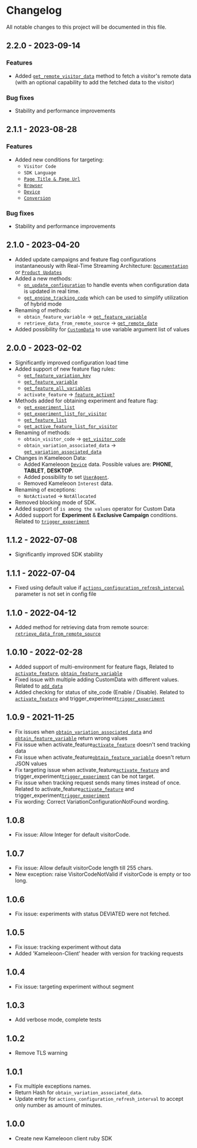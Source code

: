# Changelog
All notable changes to this project will be documented in this file.

## 2.2.0 - 2023-09-14
### Features
* Added [`get_remote_visitor_data`](https://developers.kameleoon.com/feature-management-and-experimentation/web-sdks/ruby-sdk/#get_remote_visitor_data) method to fetch a visitor's remote data (with an optional capability to add the fetched data to the visitor)
### Bug fixes
* Stability and performance improvements

## 2.1.1 - 2023-08-28
### Features
* Added new conditions for targeting:
    - `Visitor Code`
    - `SDK Language`
    - [`Page Title & Page Url`](https://developers.kameleoon.com/feature-management-and-experimentation/web-sdks/ruby-sdk/#pageview)
    - [`Browser`](https://developers.kameleoon.com/feature-management-and-experimentation/web-sdks/ruby-sdk/#browser)
    - [`Device`](https://developers.kameleoon.com/feature-management-and-experimentation/web-sdks/ruby-sdk/#device)
    - [`Conversion`](https://developers.kameleoon.com/feature-management-and-experimentation/web-sdks/ruby-sdk/#tracking-conversion)
### Bug fixes
* Stability and performance improvements

## 2.1.0 - 2023-04-20
* Added update campaigns and feature flag configurations instantaneously with Real-Time Streaming Architecture: [`Documentation`](https://developers.kameleoon.com/ruby-sdk.html#streaming) or [`Product Updates`](https://www.kameleoon.com/en/blog/real-time-streaming)
* Added a new methods:
    - [`on_update_configuration`](https://developers.kameleoon.com/ruby-sdk.html#on_update_configuration) to handle events when configuration data is updated in real time.
    - [`get_engine_tracking_code`](https://developers.kameleoon.com/ruby-sdk.html#get_engine_tracking_code) which can be used to simplify utilization of hybrid mode
* Renaming of methods:
    - `obtain_feature_variable` -> [`get_feature_variable`](https://developers.kameleoon.com/ruby-sdk.html#get_feature_variable)
    - `retrieve_data_from_remote_source` -> [`get_remote_date`](https://developers.kameleoon.com/ruby-sdk.html#get_feature_variable)
* Added possibility for [`CustomData`](https://developers.kameleoon.com/ruby-sdk.html#customdata) to use variable argument list of values

## 2.0.0 - 2023-02-02
* Significantly improved configuration load time
* Added support of new feature flag rules:
    - [`get_feature_variation_key`](https://developers.kameleoon.com/ruby-sdk.html#get_feature_variation_key)
    - [`get_feature_variable`](https://developers.kameleoon.com/ruby-sdk.html#get_feature_variable)
    - [`get_feature_all_variables`](https://developers.kameleoon.com/ruby-sdk.html#get_feature_all_variables)
    - `activate_feature` -> [`feature_active?`](https://developers.kameleoon.com/ruby-sdk.html#feature_active)
* Methods added for obtaining experiment and feature flag:
    - [`get_experiment_list`](https://developers.kameleoon.com/ruby-sdk.html#experiment_list)
    - [`get_experiment_list_for_visitor`](https://developers.kameleoon.com/ruby-sdk.html#experiment_list_for_visitor)
    - [`get_feature_list`](https://developers.kameleoon.com/ruby-sdk.html#get_feature_list)
    - [`get_active_feature_list_for_visitor`](https://developers.kameleoon.com/ruby-sdk.html#get_active_feature_list_for_visitor)
* Renaming of methods:
    - `obtain_visitor_code` -> [`get_visitor_code`](https://developers.kameleoon.com/ruby-sdk.html#get_visitor_code)
    - `obtain_variation_associated_data` -> [`get_variation_associated_data`](https://developers.kameleoon.com/ruby-sdk.html#get_variation_associated_data)
* Changes in Kameleoon Data:
    - Added Kameleoon [`Device`](https://developers.kameleoon.com/ruby-sdk.html#device) data. Possible values are: **PHONE**, **TABLET**, **DESKTOP**.
    - Added possibility to set [`UserAgent`](https://developers.kameleoon.com/ruby-sdk.html#useragent).
    - Removed Kameleoon `Interest` data.
* Renaming of exceptions:
    - `NotActivated` -> `NotAllocated`
* Removed blocking mode of SDK.
* Added support of `is among the values` operator for Custom Data
* Added support for **Experiment** & **Exclusive Campaign** conditions. Related to [`trigger_experiment`](https://developers.kameleoon.com/ruby-sdk.html#trigger_experiment)

## 1.1.2 - 2022-07-08
* Significantly improved SDK stability

## 1.1.1 - 2022-07-04
* Fixed using default value if [`actions_configuration_refresh_interval`](https://developers.kameleoon.com/ruby-sdk.html#additional-configuration) parameter is not set in config file

## 1.1.0 - 2022-04-12
* Added method for retrieving data from remote source: [`retrieve_data_from_remote_source`](https://developers.kameleoon.com/ruby-sdk.html#retrieve_data_from_remote_source)

## 1.0.10 - 2022-02-28
* Added support of multi-environment for feature flags, Related to [`activate_feature`](https://developers.kameleoon.com/ruby-sdk.html#activate_feature), [`obtain_feature_variable`](https://developers.kameleoon.com/ruby-sdk.html#obtain_feature_variable)
* Fixed issue with multiple adding CustomData with different values. Related to [`add_data`](https://developers.kameleoon.com/ruby-sdk.html#adddata)
* Added checking for status of site_code (Enable / Disable). Related to [`activate_feature`](https://developers.kameleoon.com/ruby-sdk.html#activate_feature) and trigger_experiment[`trigger_experiment`](https://developers.kameleoon.com/ruby-sdk.html#trigger_experiment)

## 1.0.9 - 2021-11-25
* Fix issues when [`obtain_variation_associated_data`](https://developers.kameleoon.com/ruby-sdk.html#obtain_variation_associated_data) and [`obtain_feature_variable`](https://developers.kameleoon.com/ruby-sdk.html#obtain_feature_variable) return wrong values
* Fix issue when activate_feature[`activate_feature`](https://developers.kameleoon.com/ruby-sdk.html#activate_feature) doesn't send tracking data
* Fix issue when activate_feature[`obtain_feature_variable`](https://developers.kameleoon.com/ruby-sdk.html#obtain_feature_variable) doesn't return JSON values
* Fix targeting issue when activate_feature[`activate_feature`](https://developers.kameleoon.com/ruby-sdk.html#activate_feature) and trigger_experiment[`trigger_experiment`](https://developers.kameleoon.com/ruby-sdk.html#trigger_experiment) can be not target.
* Fix issue when tracking request sends many times instead of once. Related to activate_feature[`activate_feature`](https://developers.kameleoon.com/ruby-sdk.html#activate_feature) and trigger_experiment[`trigger_experiment`](https://developers.kameleoon.com/ruby-sdk.html#trigger_experiment)
* Fix wording: Correct VariationConfigurationNotFound wording.

## 1.0.8
* Fix issue: Allow Integer for default visitorCode.

## 1.0.7
* Fix issue: Allow default visitorCode length till 255 chars.
* New exception: raise VisitorCodeNotValid if visitorCode is empty or too long.

## 1.0.6
* Fix issue: experiments with status DEVIATED were not fetched.

## 1.0.5
* Fix issue: tracking experiment without data
* Added 'Kameleoon-Client' header with version for tracking requests

## 1.0.4
* Fix issue: targeting experiment without segment

## 1.0.3
* Add verbose mode, complete tests

## 1.0.2
* Remove TLS warning

## 1.0.1
* Fix multiple exceptions names.
* Return Hash for `obtain_variation_associated_data`.
* Update entry for `actions_configuration_refresh_interval` to accept only number as amount of minutes.

## 1.0.0
* Create new Kameleoon client ruby SDK
